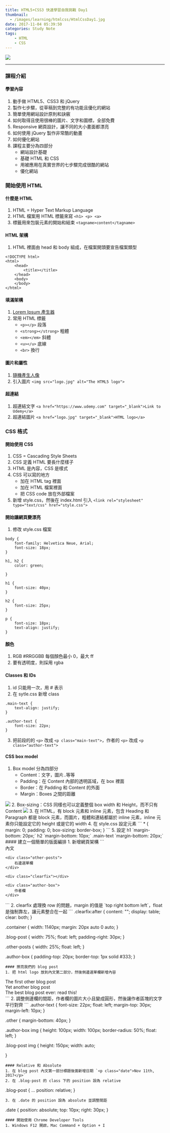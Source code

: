 ```yaml
---
title: HTML5+CSS3 快速學習自我挑戰 Day1
thumbnail:
  - /images/learning/htmlcss/HtmlCssDay1.jpg
date: 2017-11-04 05:39:50
categories: Study Note
tags: 
    - HTML
    - CSS
---
```

<img src="/images/learning/htmlcss/HtmlCssDay1.jpg">

***
### 課程介紹
#### 學習內容
1. 動手做 HTML5、CSS3 和 jQuery
2. 製作七步驟，從草稿到完整的有功能且優化的網站
3. 簡單使用網站設計原則和訣竅
4. 如何取得且使用很棒的圖片、文字和圖標，全部免費
5. Responsive 網頁設計，讓不同的大小畫面都漂亮
6. 如何使用 jQuery 製作非常酷的動畫
7. 如何優化網站
8. 課程主要分為四部分
    - 網站設計基礎
    - 基礎 HTML 和 CSS
    - 用被應用在真實世界的七步驟完成很酷的網站
    - 優化網站
### 開始使用 HTML
#### 什麼是 HTML
1. HTML = Hyper Text Markup Language
2. HTML 檔案用 HTML 標籤來寫 `<h1> <p> <a>`
3. 標籤用來包裝元素的開始和結束 `<tagname>content</tagname>`
#### HTML 架構
1. HTML 裡面由 head 和 body 組成，在檔案開頭要宣告檔案類型
```
<!DOCTYPE html>
<html>
    <head>
        <title></title>
    </head>
    <body>
    </body>
</html>
```
#### 填滿架構
1. [Lorem Ipsum 產生器](https://www.lipsum.com/)
2. 常用 HTML 標籤
    - `<p></p>` 段落
    - `<strong></strong>` 粗體
    - `<em></em>` 斜體
    - `<u></u>` 底線
    - `<br>` 換行
#### 圖片和屬性
1. [隨機產生人像](https://randomuser.me/)
2. 引入圖片 `<img src="logo.jpg" alt="The HTML5 logo">`
#### 超連結
1. 超連結文字
`<a href="https://www.udemy.com" target="_blank">Link to Udemy</a>`
2. 超連結圖片
`<a href="logo.jpg" target="_blank">HTML logo</a>`
### CSS 格式
#### 開始使用 CSS
1. CSS = Cascading Style Sheets
2. CSS 定義 HTML 要長什麼樣子
3. HTML 是內容，CSS 是樣式
4. CSS 可以寫的地方
    - 加在 HTML tag 裡面
    - 加在 HTML 檔案裡面
    - 把 CSS code 放在外部檔案
5. 新增 style.css，然後在 index.html 引入
`<link rel="stylesheet" type="text/css" href="style.css">`
#### 開始讓網頁變漂亮
1. 修改 style.css 檔案
```
body {
    font-family: Helvetica Neue, Arial;
    font-size: 18px;
}

h1, h2 {
    color: green;

}

h1 {
    font-size: 40px;
}

h2 {
    font-size: 25px;
}

p {
    font-size: 18px;
    text-align: justify;
}
```
#### 顏色
1. RGB #RRGGBB 每個顏色最小 0，最大 ff
2. 要有透明度，則採用 rgba
#### Classes 和 IDs
1. id 只能用一次，用 # 表示
2. 在 sytle.css 新增 class
```
.main-text {
    text-align: justify;
}

.author-text {
    font-size: 22px;
}
```
3. 把前段的的 `<p>` 改成 `<p class="main-text">`，作者的 `<p>` 改成 `<p class="author-text">`
#### CSS box model
1. Box model 分為四部分
    - Content：文字，圖片..等等
    - Padding：在 Content 內部的透明區域，在 box 裡面
    - Border：在 Padding 和 Content 的外面
    - Margin：Boxes 之間的距離
<img src="/images/learning/htmlcss/css-model.png">
2. Box-sizing：CSS 同樣也可以定義整個 box width 和 Height，而不只有 Content
<img src="/images/learning/htmlcss/box-sizing.png">
3. 在 HTML，有 block 元素和 inline 元素，包含 Heading 和 Paragraph 都是 block 元素，而圖片，粗體和連結都屬於 inline 元素，inline 元素你只能設定它的 height 或是它的 width
4. 在 style.css 設定元素
```
* {
    margin: 0;
    padding: 0;
    box-sizing: border-box;
}
```
5. 設定 h1 `margin-bottom: 20px;` h2 `margin-bottom: 10px;` .main-text `margin-bottom: 20px;`
#### 建立一個簡單的版面編排
1. 新增網頁架構
```
<div class="container">
    <div class="blog-post">
        內文
    </div>

    <div class="other-posts">
        右邊選單欄
    </div>

    <div class="clearfix"></div>

    <div class="author-box">
        作者欄
    </div>
</div>
```
2. clearfix 處理換 row 的問題，margin 的值是 `top right bottom left`，float 是強制靠左，讓元素整合在一起
```
.clearfix:after {
    content: "";
    display: table;
    clear: both;
}

.container {
    width: 1140px;
    margin: 20px auto 0 auto;
}

.blog-post {
    width: 75%;
    float: left;
    padding-right: 30px;
}

.other-posts {
    width: 25%;
    float: left;
}

.author-box {
    padding-top: 20px;
    border-top: 1px solid #333;
}
```
#### 擦亮我們的 blog post
1. 把 html logo 放到內文第二部分，然後側邊選單欄新增內容
```
<div class="other-posts">
    <div class="other">
        The first other blog post
    </div>
    <div class="other">
        Yet another blog post
    </div>
    <div class="other">
        The best blog post ever: read this!
    </div>
</div>
```
2. 調整側邊欄的間距，作者欄的圖片大小且變成圓形，然後讓作者區塊的文字平行對齊
```
.author-text {
    font-size: 22px;
    float: left;
    margin-top: 30px;
    margin-left: 10px;
}

.other {
    margin-bottom: 40px;
}

.author-box img {
    height: 100px;
    width: 100px;
    border-radius: 50%;
    float: left;
}

.blog-post img {
    height: 150px;
    width: auto;

}
```
#### Relative 和 Absolute
1. 在 blog post 內文第一部分標題後面新增日期 `<p class="date">Nov 11th, 2017</p>`
2. 在 .blog-post 的 class 下的 position 設為 relative
```
.blog-post {
    ...
    position: relative;
}
```
3. 在 .date 的 position 設為 absolute 並調整間距
```
.date {
    position: absolute;
    top: 10px;
    right: 30px;
}
```
#### 開始使用 Chrome Developer Tools
1. Windows F12 開啟，Mac Command + Option + I